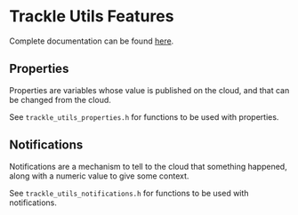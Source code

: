 # Trackle Utils Features

Complete documentation can be found [here](https://trackle-iot.github.io/trackle-utils-esp-idf/).

## Properties

Properties are variables whose value is published on the cloud, and that can be changed from the cloud.

See ```trackle_utils_properties.h``` for functions to be used with properties.

## Notifications

Notifications are a mechanism to tell to the cloud that something happened, along with a numeric value to give some context.

See ```trackle_utils_notifications.h``` for functions to be used with notifications.
